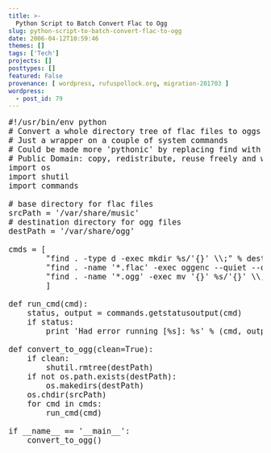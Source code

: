 ```yaml
---
title: >-
  Python Script to Batch Convert Flac to Ogg
slug: python-script-to-batch-convert-flac-to-ogg
date: 2006-04-12T10:59:46
themes: []
tags: ['Tech']
projects: []
posttypes: []
featured: False
provenance: [ wordpress, rufuspollock.org, migration-201703 ]
wordpress:
  - post_id: 79
---
```


<pre style="font-size: 110%">
#!/usr/bin/env python
# Convert a whole directory tree of flac files to oggs
# Just a wrapper on a couple of system commands
# Could be made more 'pythonic' by replacing find with os.walk
# Public Domain: copy, redistribute, reuse freely and without restriction
import os
import shutil
import commands

# base directory for flac files
srcPath = '/var/share/music'
# destination directory for ogg files
destPath = '/var/share/ogg'

cmds = [
        "find . -type d -exec mkdir %s/'{}' \\;" % destPath,
        "find . -name '*.flac' -exec oggenc --quiet --quality 4 '{}' \\;",
        "find . -name '*.ogg' -exec mv '{}' %s/'{}' \\;" % destPath,
        ]

def run_cmd(cmd):
    status, output = commands.getstatusoutput(cmd)
    if status:
        print 'Had error running [%s]: %s' % (cmd, output)

def convert_to_ogg(clean=True):
    if clean:
        shutil.rmtree(destPath)
    if not os.path.exists(destPath):
        os.makedirs(destPath)
    os.chdir(srcPath)
    for cmd in cmds:
        run_cmd(cmd)

if __name__ == '__main__':
    convert_to_ogg()
</pre>

